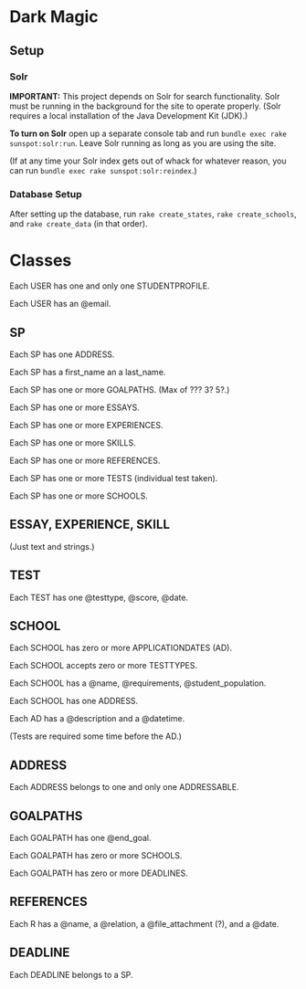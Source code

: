 # Dark Magic

## Setup

### Solr

**IMPORTANT:** This project depends on Solr for search functionality.  Solr must be running in the background for the site to operate properly.  (Solr requires a local installation of the Java Development Kit (JDK).)

**To turn on Solr** open up a separate console tab and run `bundle exec rake sunspot:solr:run`.  Leave Solr running as long as you are using the site.

(If at any time your Solr index gets out of whack for whatever reason, you can run `bundle exec rake sunspot:solr:reindex`.)

### Database Setup

After setting up the database, run `rake create_states`, `rake create_schools`, and `rake create_data` (in that order).


# Classes

Each USER has one and only one STUDENTPROFILE.

Each USER has an @email.

## SP

Each SP has one ADDRESS.

Each SP has a first_name an a last_name.

Each SP has one or more GOALPATHS.  (Max of ??? 3? 5?.)

Each SP has one or more ESSAYS.

Each SP has one or more EXPERIENCES.

Each SP has one or more SKILLS.

Each SP has one or more REFERENCES.

Each SP has one or more TESTS (individual test taken).

Each SP has one or more SCHOOLS.

## ESSAY, EXPERIENCE, SKILL

(Just text and strings.)

## TEST

Each TEST has one @testtype, @score, @date.

## SCHOOL

Each SCHOOL has zero or more APPLICATIONDATES (AD).

Each SCHOOL accepts zero or more TESTTYPES.

Each SCHOOL has a @name, @requirements, @student_population.

Each SCHOOL has one ADDRESS.

Each AD has a @description and a @datetime.

(Tests are required some time before the AD.)

## ADDRESS

Each ADDRESS belongs to one and only one ADDRESSABLE.

## GOALPATHS

Each GOALPATH has one @end_goal.

Each GOALPATH has zero or more SCHOOLS.

Each GOALPATH has zero or more DEADLINES.

## REFERENCES

Each R has a @name, a @relation, a @file_attachment (?), and a @date.

## DEADLINE

Each DEADLINE belongs to a SP.
